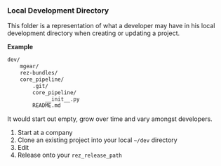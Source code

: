### Local Development Directory

This folder is a representation of what a developer may have in his local development directory when creating or updating a project.

**Example**

```bash
dev/
	mgear/
	rez-bundles/
	core_pipeline/
		.git/
		core_pipeline/
			__init__.py
		README.md
```

It would start out empty, grow over time and vary amongst developers.

1. Start at a company
2. Clone an existing project into your local `~/dev` directory
3. Edit
4. Release onto your `rez_release_path`
